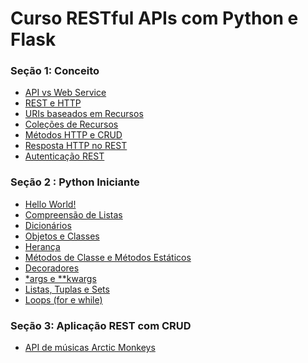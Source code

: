 # Curso RESTful APIs com Python e Flask

### Seção 1: Conceito

* [API vs Web Service](https://github.com/DiegoCorredeira/Curso-REST-API--Flask/blob/main/apivswebservice.md)
* [REST e HTTP](https://github.com/DiegoCorredeira/Curso-REST-API--Flask/blob/main/restehttp.md)
* [URIs baseados em Recursos](https://github.com/DiegoCorredeira/Curso-REST-API--Flask/blob/main/urisemrecursos.md)
* [Coleções de Recursos](https://github.com/DiegoCorredeira/Curso-REST-API--Flask/blob/main/colecaoderecursos.md)
* [Métodos HTTP e CRUD](https://github.com/DiegoCorredeira/Curso-REST-API--Flask/blob/main/metodoshttpecrud.md)
* [Resposta HTTP no REST](https://github.com/DiegoCorredeira/Curso-REST-API--Flask/blob/main/respostarest.md)
* [Autenticação REST](https://github.com/DiegoCorredeira/Curso-REST-API--Flask/blob/main/autenticacaorest.md)

### Seção 2 : Python Iniciante

* [Hello World!](https://github.com/DiegoCorredeira/Curso-REST-API--Flask/blob/main/pythonIniciante/01.py)
* [Compreensão de Listas](https://github.com/DiegoCorredeira/Curso-REST-API--Flask/blob/main/pythonIniciante/Compreens%C3%A3odeLista(ListComprehension).ipynb)
* [Dicionários](https://github.com/DiegoCorredeira/Curso-REST-API--Flask/blob/main/pythonIniciante/Dicion%C3%A1rios.ipynb)
* [Objetos e Classes](https://github.com/DiegoCorredeira/Curso-REST-API--Flask/blob/main/pythonIniciante/ClassesEObjetos.ipynb)
* [Herança](https://github.com/DiegoCorredeira/Curso-REST-API--Flask/blob/main/pythonIniciante/Heran%C3%A7a.ipynb)
* [Métodos de Classe e Métodos Estáticos](https://github.com/DiegoCorredeira/Curso-REST-API--Flask/blob/main/pythonIniciante/MetodosDeClassesEstaticos.ipynb)
* [Decoradores](https://github.com/DiegoCorredeira/Curso-REST-API--Flask/blob/main/pythonIniciante/Decoradores.ipynb)
* [*args e **kwargs](https://github.com/DiegoCorredeira/Curso-REST-API--Flask/blob/main/pythonIniciante/argsEKwargs.ipynb)
* [Listas, Tuplas e Sets](https://github.com/DiegoCorredeira/Curso-REST-API--Flask/blob/main/pythonIniciante/listas_tuplas_sets.ipynb)
* [Loops (for e while)](https://github.com/DiegoCorredeira/Curso-REST-API--Flask/blob/main/pythonIniciante/Loops(whileefor).ipynb)

### Seção 3: Aplicação REST com CRUD 

* [API de músicas Arctic Monkeys](https://github.com/DiegoCorredeira/Curso-REST-API--Flask/tree/api%2Breadme/AplicacaoRestCrud)
